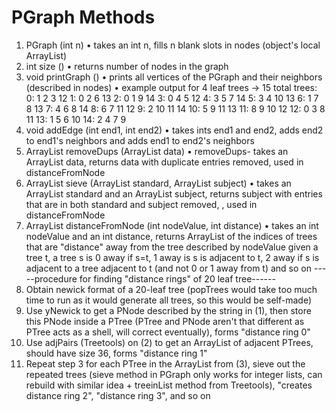 # PGraph Methods
1.	PGraph (int n)
•	takes an int n, fills n blank slots in nodes (object's local ArrayList)
2.	int size ()
•	returns number of nodes in the graph
3.	void printGraph ()
•	prints all vertices of the PGraph and their neighbors (described in nodes)
•	example output for 4 leaf trees -> 15 total trees: 0: 1 2 3 12
1: 0 2 6 13
2: 0 1 9 14
3: 0 4 5 12
4: 3 5 7 14
5: 3 4 10 13
6: 1 7 8 13
7: 4 6 8 14
8: 6 7 11 12
9: 2 10 11 14
10: 5 9 11 13
11: 8 9 10 12
12: 0 3 8 11
13: 1 5 6 10
14: 2 4 7 9
4.	void addEdge (int end1, int end2)
•	takes ints end1 and end2, adds end2 to end1's neighbors and adds end1 to end2's neighbors
5.	ArrayList removeDups (ArrayList data)
•	removeDups- takes an ArrayList data, returns data with duplicate entries removed, used in distanceFromNode
6.	ArrayList sieve (ArrayList standard, ArrayList subject)
•	takes an ArrayList standard and an ArrayList subject, returns subject with entries that are in both standard and subject removed, , used in distanceFromNode
7.	ArrayList distanceFromNode (int nodeValue, int distance)
•	takes an int nodeValue and an int distance, returns ArrayList of the indices of trees that are "distance" away from the tree described by nodeValue given a tree t, a tree s is 0 away if s=t, 1 away is s is adjacent to t, 2 away if s is adjacent to a tree adjacent to t (and not 0 or 1 away from t) and so on
-----procedure for finding "distance rings" of 20 leaf tree------
1.	Obtain newick format of a 20-leaf tree (popTrees would take too much time to run as it would generate all trees, so this would be self-made)
2.	Use yNewick to get a PNode described by the string in (1), then store this PNode inside a PTree (PTree and PNode aren't that different as PTree acts as a shell, will correct eventually), forms "distance ring 0"
3.	Use adjPairs (Treetools) on (2) to get an ArrayList of adjacent PTrees, should have size 36, forms "distance ring 1"
4.	Repeat step 3 for each PTree in the ArrayList from (3), sieve out the repeated trees (sieve method in PGraph only works for integer lists, can rebuild with similar idea + treeinList method from Treetools), "creates distance ring 2", "distance ring 3", and so on
